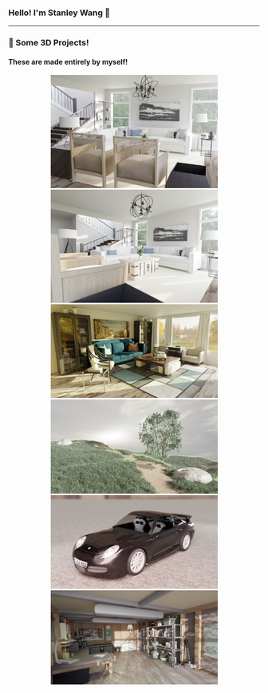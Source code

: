 ### Hello! I'm Stanley Wang 👋

---


### 📕 Some 3D Projects!
#### These are made entirely by myself!
<p align="center">
  <img src="FinalRenders/interior_charity1.png" width="335" >
  <img src="FinalRenders/Interior_charity222.png" width="335" >
  <img src="FinalRenders/IndoorHouseScene2.png" width="335" >
  <img src="FinalRenders/Grass_Field.jpg" width="335" >
  <img src="FinalRenders/Porsche1.jpg" width="335" >
  <img src="FinalRenders/RickAndMortyGarage.jpg" width="335" >
</p>


[website]: https://codeSTACKr.com
[jigglyjump]: https://www.youtube.com/watch?v=xztTBxHRpuY
[twitter]: https://twitter.com/codeSTACKr
[youtube]: https://youtube.com/codeSTACKr
[instagram]: https://instagram.com/codeSTACKr
[linkedin]: https://linkedin.com/in/codeSTACKr
[webdevplaylist]: https://www.youtube.com/playlist?list=PLkwxH9e_vrAJ0WbEsFA9W3I1W-g_BTsbt
[jsplaylist]: https://www.youtube.com/playlist?list=PLkwxH9e_vrALRJKu7wfXby3MKeflhTu6B
[cssplaylist]: https://www.youtube.com/playlist?list=PLkwxH9e_vrALSdvZuEh6gqQdmDoDIoqz4
[reactplaylist]: https://www.youtube.com/playlist?list=PLkwxH9e_vrAK4TdffpxKY3QGyHCpxFcQ0
